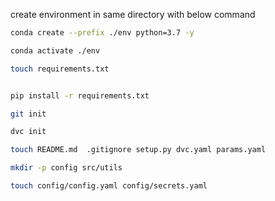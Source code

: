 
create environment in same directory with below command


```bash
conda create --prefix ./env python=3.7 -y
```

```bash
conda activate ./env
```

```bash
touch requirements.txt
```

```bash

pip install -r requirements.txt
```

```bash
git init 
```

```bash
dvc init
```

```bash
touch README.md  .gitignore setup.py dvc.yaml params.yaml
```

```bash
mkdir -p config src/utils
```

```bash
touch config/config.yaml config/secrets.yaml
```


















